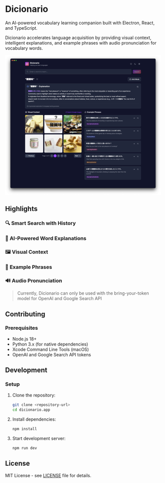 # Dicionario

An AI-powered vocabulary learning companion built with Electron, React, and TypeScript. 

Dicionario accelerates language acquisition by providing visual context, intelligent explanations, and example phrases with audio pronunciation for vocabulary words.

![Dicionario Screenshot](docs/screenshot.png)

## Highlights

### 🔍 **Smart Search with History**
### 🧠 **AI-Powered Word Explanations**
### 🖼️ **Visual Context**
### 💬 **Example Phrases**
### 🔊 **Audio Pronunciation**

> Currently, Dicionario can only be used with the bring-your-token model for OpenAI and Google Search API

## Contributing

### Prerequisites
- Node.js 18+ 
- Python 3.x (for native dependencies)
- Xcode Command Line Tools (macOS)
- OpenAI and Google Search API tokens

## Development

### Setup
1. Clone the repository:
   ```bash
   git clone <repository-url>
   cd dicionario.app
   ```

2. Install dependencies:
   ```bash
   npm install
   ```

3. Start development server:
   ```bash
   npm run dev
   ```

## License

MIT License - see [LICENSE](LICENSE) file for details.
